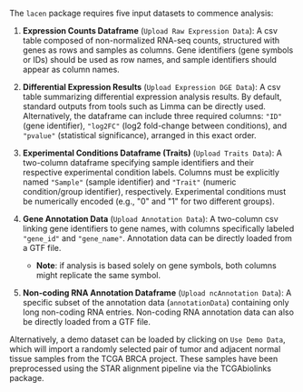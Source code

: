 The `lacen` package requires five input datasets to commence analysis:

1. **Expression Counts Dataframe** (`Upload Raw Expression Data`): A csv table composed of non-normalized RNA-seq counts, structured with genes as rows and samples as columns. Gene identifiers (gene symbols or IDs) should be used as row names, and sample identifiers should appear as column names.

2. **Differential Expression Results** (`Upload Expression DGE Data`): A csv table summarizing differential expression analysis results. By default, standard outputs from tools such as Limma can be directly used. Alternatively, the dataframe can include three required columns: `"ID"` (gene identifier), `"log2FC"` (log2 fold-change between conditions), and `"pvalue"` (statistical significance), arranged in this exact order.

3. **Experimental Conditions Dataframe (Traits)** (`Upload Traits Data`): A two-column dataframe specifying sample identifiers and their respective experimental condition labels. Columns must be explicitly named `"Sample"` (sample identifier) and `"Trait"` (numeric condition/group identifier), respectively. Experimental conditions must be numerically encoded (e.g., "0" and "1" for two different groups).

4. **Gene Annotation Data** (`Upload Annotation Data`): A two-column csv linking gene identifiers to gene names, with columns specifically labeled `"gene_id"` and `"gene_name"`. Annotation data can be directly loaded from a GTF file. 
   - **Note**: if analysis is based solely on gene symbols, both columns might replicate the same symbol.

5. **Non-coding RNA Annotation Dataframe** (`Upload ncAnnotation Data`): A specific subset of the annotation data (`annotationData`) containing only long non-coding RNA entries. Non-coding RNA annotation data can also be directly loaded from a GTF file. 

Alternatively, a demo dataset can be loaded by clicking on `Use Demo Data`, which will import a randomly selected pair of tumor and adjacent normal tissue samples from the TCGA BRCA project. These samples have been preprocessed using the STAR alignment pipeline via the TCGAbiolinks package.